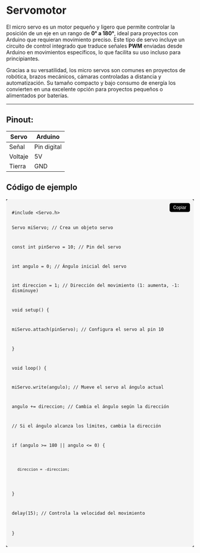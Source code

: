 # Servomotor

El micro servo es un motor pequeño y ligero que permite controlar la posición de un eje en un rango de **0° a 180°**, ideal para proyectos con Arduino que requieran movimiento preciso. Este tipo de servo incluye un circuito de control integrado que traduce señales **PWM** enviadas desde Arduino en movimientos específicos, lo que facilita su uso incluso para principiantes.

Gracias a su versatilidad, los micro servos son comunes en proyectos de robótica, brazos mecánicos, cámaras controladas a distancia y automatización. Su tamaño compacto y bajo consumo de energía los convierten en una excelente opción para proyectos pequeños o alimentados por baterías.

---

## Pinout:

<table>
  <thead>
    <tr>
      <th>Servo</th>
      <th>Arduino</th>
    </tr>
  </thead>
  <tbody>
    <tr>
      <td>Señal</td>
      <td>Pin digital</td>
    </tr>
    <tr>
      <td>Voltaje</td>
      <td>5V</td>
    </tr>
    <tr>
      <td>Tierra</td>
      <td>GND</td>
    </tr>
  </tbody>
</table>

<html lang="en">
<head>
  <meta charset="UTF-8">
  <meta name="viewport" content="width=device-width, initial-scale=1.0">
  <link rel="stylesheet" href="../markstyle.css">
  <!-- Include Highlight.js -->
  <link rel="stylesheet" href="https://cdnjs.cloudflare.com/ajax/libs/highlight.js/11.7.0/styles/atom-one-dark.min.css">
  <script src="https://cdnjs.cloudflare.com/ajax/libs/highlight.js/11.7.0/highlight.min.js"></script>

  <!-- Include Clipboard.js -->
  <script src="https://cdnjs.cloudflare.com/ajax/libs/clipboard.js/2.0.11/clipboard.min.js"></script>

  <style>
    .code-container {
      position: relative;
      margin: 20px 0;
      background: black;
    }

    .copy-button {
      position: absolute;
      top: 10px;
      right: 10px;
      background-color: #000;
      color: white;
      border: none;
      padding: 5px 10px;
      border-radius: 5px;
      cursor: pointer;
      font-size: 12px;
    }

    .copy-button:hover {
      background-color: #0056b3;
    }

    pre {
      background: #f4f4f4;
      padding: 15px;
      border-radius: 5px;
      overflow: auto;
    }
  </style>
</head>
<body>

<h2>Código de ejemplo</h2>

<div class="code-container">
  <button class="copy-button" data-clipboard-target="#code">Copiar</button>
  <pre><code id="code" class="cpp">
#include &lt;Servo.h&gt;

 

Servo miServo;  // Crea un objeto servo 

const int pinServo = 10;     // Pin del servo 

int angulo = 0;              // Ángulo inicial del servo 

int direccion = 1;           // Dirección del movimiento (1: aumenta, -1: disminuye) 

 

void setup() { 

  miServo.attach(pinServo);  // Configura el servo al pin 10 

} 

void loop() { 

  miServo.write(angulo);     // Mueve el servo al ángulo actual 

  angulo += direccion;       // Cambia el ángulo según la dirección 

  // Si el ángulo alcanza los límites, cambia la dirección 

  if (angulo >= 180 || angulo <= 0) { 

    direccion = -direccion; 

  } 

 

  delay(15);  // Controla la velocidad del movimiento 

} 
  </code></pre>
</div>

<script>
  // Inicializar Highlight.js
  hljs.highlightAll();

  // Inicializar Clipboard.js
  new ClipboardJS('.copy-button');
</script>

</body>
</html>
